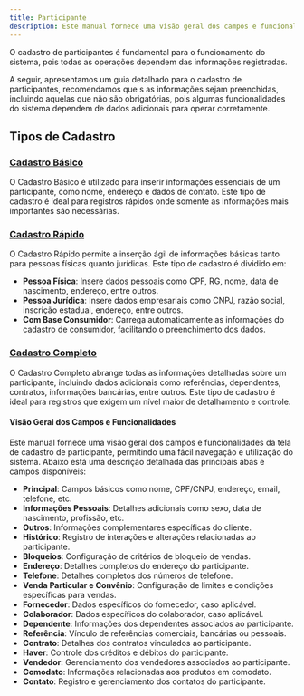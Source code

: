 ```yaml
---
title: Participante
description: Este manual fornece uma visão geral dos campos e funcionalidades da tela de cadastro de participante, permitindo uma fácil navegação e utilização do sistema.
---
```


O cadastro de participantes é fundamental para o funcionamento do sistema, pois todas as operações dependem das informações registradas.

A seguir, apresentamos um guia detalhado para o cadastro de participantes, recomendamos que s as informações sejam preenchidas, incluindo aquelas que não são obrigatórias, pois algumas funcionalidades do sistema dependem de dados adicionais para operar corretamente.

## Tipos de Cadastro

### [Cadastro Básico](/docs/cadastro/participante/_participante-basico)

O Cadastro Básico é utilizado para inserir informações essenciais de um participante, como nome, endereço e dados de contato. Este tipo de cadastro é ideal para registros rápidos onde somente as informações mais importantes são necessárias.

### [Cadastro Rápido](/docs/cadastro/participante/_participante-rapido)

O Cadastro Rápido permite a inserção ágil de informações básicas tanto para pessoas físicas quanto jurídicas. Este tipo de cadastro é dividido em:

- **Pessoa Física**: Insere dados pessoais como CPF, RG, nome, data de nascimento, endereço, entre outros.
- **Pessoa Jurídica**: Insere dados empresariais como CNPJ, razão social, inscrição estadual, endereço, entre outros.
- **Com Base Consumidor**: Carrega automaticamente as informações do cadastro de consumidor, facilitando o preenchimento dos dados.

### [Cadastro Completo](/docs/cadastro/participante/_participante-completo)

O Cadastro Completo abrange todas as informações detalhadas sobre um participante, incluindo dados adicionais como referências, dependentes, contratos, informações bancárias, entre outros. Este tipo de cadastro é ideal para registros que exigem um nível maior de detalhamento e controle.

#### Visão Geral dos Campos e Funcionalidades

Este manual fornece uma visão geral dos campos e funcionalidades da tela de cadastro de participante, permitindo uma fácil navegação e utilização do sistema. Abaixo está uma descrição detalhada das principais abas e campos disponíveis:

- **Principal**: Campos básicos como nome, CPF/CNPJ, endereço, email, telefone, etc.
- **Informações Pessoais**: Detalhes adicionais como sexo, data de nascimento, profissão, etc.
- **Outros**: Informações complementares específicas do cliente.
- **Histórico**: Registro de interações e alterações relacionadas ao participante.
- **Bloqueios**: Configuração de critérios de bloqueio de vendas.
- **Endereço**: Detalhes completos do endereço do participante.
- **Telefone**: Detalhes completos dos números de telefone.
- **Venda Particular e Convênio**: Configuração de limites e condições específicas para vendas.
- **Fornecedor**: Dados específicos do fornecedor, caso aplicável.
- **Colaborador**: Dados específicos do colaborador, caso aplicável.
- **Dependente**: Informações dos dependentes associados ao participante.
- **Referência**: Vínculo de referências comerciais, bancárias ou pessoais.
- **Contrato**: Detalhes dos contratos vinculados ao participante.
- **Haver**: Controle dos créditos e débitos do participante.
- **Vendedor**: Gerenciamento dos vendedores associados ao participante.
- **Comodato**: Informações relacionadas aos produtos em comodato.
- **Contato**: Registro e gerenciamento dos contatos do participante.
